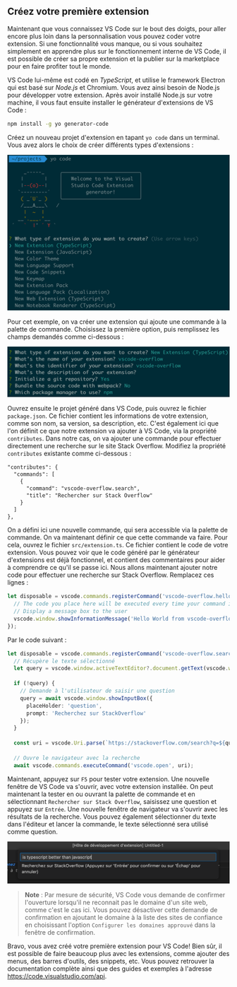 ## Créez votre première extension

Maintenant que vous connaissez VS Code sur le bout des doigts, pour aller encore plus loin dans la personnalisation vous pouvez coder votre extension. Si une fonctionnalité vous manque, ou si vous souhaitez simplement en apprendre plus sur le fonctionnement interne de VS Code, il est possible de créer sa propre extension et la publier sur la marketplace pour en faire profiter tout le monde.

VS Code lui-même est codé en _TypeScript_, et utilise le framework Electron qui est basé sur _Node.js_ et Chromium. Vous avez ainsi besoin de Node.js pour développer votre extension. Après avoir installé Node.js sur votre machine, il vous faut ensuite installer le générateur d'extensions de VS Code :

```bash
npm install -g yo generator-code
```

Créez un nouveau projet d'extension en tapant `yo code` dans un terminal. Vous avez alors le choix de créer différents types d'extensions :

![Choix du type d'extension](./images/extension-types.png)

Pour cet exemple, on va créer une extension qui ajoute une commande à la palette de commande. Choisissez la première option, puis remplissez les champs demandés comme ci-dessous :

![Création d'une extension](./images/extension-create.png)

Ouvrez ensuite le projet généré dans VS Code, puis ouvrez le fichier `package.json`. Ce fichier contient les informations de votre extension, comme son nom, sa version, sa description, etc. C'est également ici que l'on définit ce que notre extension va ajouter à VS Code, via la propriété `contributes`. Dans notre cas, on va ajouter une commande pour effectuer directement une recherche sur le site Stack Overflow. Modifiez la propriété `contributes` existante comme ci-dessous :

```
"contributes": {
  "commands": [
    {
      "command": "vscode-overflow.search",
      "title": "Rechercher sur Stack Overflow"
    }
  ]
},
```

On a défini ici une nouvelle commande, qui sera accessible via la palette de commande. On va maintenant définir ce que cette commande va faire. Pour cela, ouvrez le fichier `src/extension.ts`. Ce fichier contient le code de votre extension. Vous pouvez voir que le code généré par le générateur d'extensions est déjà fonctionnel, et contient des commentaires pour aider à comprendre ce qu'il se passe ici. Nous allons maintenant ajouter notre code pour effectuer une recherche sur Stack Overflow. Remplacez ces lignes :

```typescript
let disposable = vscode.commands.registerCommand('vscode-overflow.helloWorld', () => {
  // The code you place here will be executed every time your command is executed
  // Display a message box to the user
  vscode.window.showInformationMessage('Hello World from vscode-overflow!');
});
```

Par le code suivant :

```typescript
let disposable = vscode.commands.registerCommand('vscode-overflow.search', async () => {
  // Récupère le texte sélectionné
  let query = vscode.window.activeTextEditor?.document.getText(vscode.window.activeTextEditor.selection);

  if (!query) {
    // Demande à l'utilisateur de saisir une question
    query = await vscode.window.showInputBox({
      placeHolder: 'question',
      prompt: 'Recherchez sur StackOverflow'
    });
  }

  const uri = vscode.Uri.parse(`https://stackoverflow.com/search?q=${query}`);

  // Ouvre le navigateur avec la recherche
  await vscode.commands.executeCommand('vscode.open', uri);
```

Maintenant, appuyez sur `F5` pour tester votre extension. Une nouvelle fenêtre de VS Code va s'ouvrir, avec votre extension installée. On peut maintenant la tester en ou ouvrant la palette de commande et en sélectionnant `Rechercher sur Stack Overflow`, saisissez une question et appuyez sur `Entrée`. Une nouvelle fenêtre de navigateur va s'ouvrir avec les résultats de la recherche. Vous pouvez également sélectionner du texte dans l'éditeur et lancer la commande, le texte sélectionné sera utilisé comme question.

![Notre extension en action](./images/extension-run.png)

> **Note** : Par mesure de sécurité, VS Code vous demande de confirmer l'ouverture lorsqu'il ne reconnait pas le domaine d'un site web, comme c'est le cas ici. Vous pouvez désactiver cette demande de confirmation en ajoutant le domaine à la liste des sites de confiance en choisissant l'option `Configurer les domaines approuvé` dans la fenêtre de confirmation.

Bravo, vous avez créé votre première extension pour VS Code! Bien sûr, il est possible de faire beaucoup plus avec les extensions, comme ajouter des menus, des barres d'outils, des snippets, etc. Vous pouvez retrouver la documentation complète ainsi que des guides et exemples à l'adresse https://code.visualstudio.com/api.
